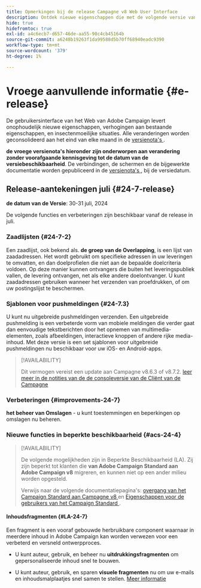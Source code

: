 ```yaml
---
title: Opmerkingen bij de release Campagne v8 Web User Interface
description: Ontdek nieuwe eigenschappen die met de volgende versie van het Gebruikersinterface van het Web van de Campagne komen
hide: true
hidefromtoc: true
exl-id: a4c6ecb7-d657-46de-aa55-90c4cb45164b
source-git-commit: a6248b19263f1da99588d5b70ff68940eadc9390
workflow-type: tm+mt
source-wordcount: '379'
ht-degree: 1%

---
```


# Vroege aanvullende informatie {#e-release}

De gebruikersinterface van het Web van Adobe Campaign levert onophoudelijk nieuwe eigenschappen, verhogingen aan bestaande eigenschappen, en insectenmoeilijke situaties. Alle veranderingen worden geconsolideerd aan het eind van elke maand in de [ versienota&#39;s ](release-notes.md).

**de vroege versienota&#39;s hieronder zijn onderworpen aan verandering zonder voorafgaande kennisgeving tot de datum van de versiebeschikbaarheid**. De verbindingen, de schermen en de bijgewerkte documentatie worden gepubliceerd in de [ versienota&#39;s ](release-notes.md), bij de versiedatum.

## Release-aantekeningen juli {#24-7-release}

**de datum van de Versie**: 30-31 juli, 2024

De volgende functies en verbeteringen zijn beschikbaar vanaf de release in juli.

### Zaadlijsten {#24-7-2}

Een zaadlijst, ook bekend als. **de groep van de Overlapping**, is een lijst van zaadadressen. Het wordt gebruikt om specifieke adressen in uw leveringen te omvatten, en dan doelprofielen die niet aan de bepaalde doelcriteria voldoen. Op deze manier kunnen ontvangers die buiten het leveringspubliek vallen, de levering ontvangen, net als elke andere doelontvanger. U kunt zaadadressen gebruiken wanneer het verzenden van proefdrukken, of om uw postingslijst te beschermen.

### Sjablonen voor pushmeldingen {#24-7.3}

U kunt nu uitgebreide pushmeldingen verzenden. Een uitgebreide pushmelding is een verbeterde vorm van mobiele meldingen die verder gaat dan eenvoudige tekstberichten door het opnemen van multimedia-elementen, zoals afbeeldingen, interactieve knoppen of andere rijke media-inhoud. Met deze versie is een set sjablonen voor uitgebreide pushmeldingen nu beschikbaar voor uw iOS- en Android-apps.

>[!AVAILABILITY]
>
>Dit vermogen vereist een update aan Campagne v8.6.3 of v8.7.2. [ leer meer in de notities van de de consoleversie van de Cliënt van de Campagne ](https://experienceleague.adobe.com/en/docs/campaign/campaign-v8/releases/release-notes)


### Verbeteringen {#improvements-24-7}

**het beheer van Omslagen** - u kunt toestemmingen en beperkingen op omslagen nu beheren.

### Nieuwe functies in beperkte beschikbaarheid {#acs-24-4}

>[!AVAILABILITY]
>
>De volgende mogelijkheden zijn in Beperkte Beschikbaarheid (LA). Zij zijn beperkt tot klanten die **van Adobe Campaign Standard aan Adobe Campaign v8** migreren, en kunnen niet op een ander milieu worden opgesteld.
>
>Verwijs naar de volgende documentatiepagina&#39;s: [ overgang van het Campaign Standard aan Campagne v8 ](../rn/acs-migration.md) en [ Eigenschappen voor de gebruikers van het Campaign Standard ](https://experienceleague.adobe.com/docs/experience-cloud/campaign/campaign-standard-migration-home.html).

#### Inhoudsfragmenten {#LA-24-7}

Een fragment is een vooraf gebouwde herbruikbare component waarnaar in meerdere inhoud in Adobe Campaign kan worden verwezen voor een verbeterd en versneld ontwerpproces.

* U kunt auteur, gebruik, en beheer nu **uitdrukkingsfragmenten** om gepersonaliseerde inhoud snel te bouwen.

* U kunt auteur, gebruik, en sparen **visuele fragmenten** nu om uw e-mails en inhoudsmalplaatjes snel samen te stellen. [Meer informatie](../email/fragments.md)






